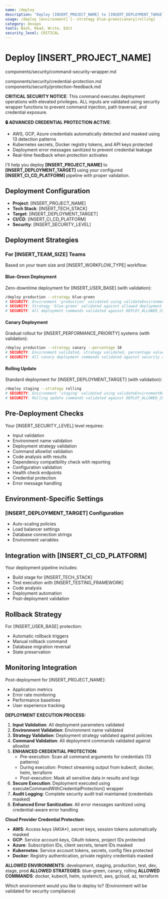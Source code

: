 ```yaml
---
name: /deploy
description: "Deploy [INSERT_PROJECT_NAME] to [INSERT_DEPLOYMENT_TARGET] using [INSERT_CI_CD_PLATFORM]"
usage: /deploy [environment] [--strategy blue-green|canary|rolling]
category: devops
tools: Bash, Read, Write, Edit
security_level: CRITICAL
---
```


# Deploy [INSERT_PROJECT_NAME]

<!-- SECURITY: Include command security wrapper for injection prevention -->
<include>components/security/command-security-wrapper.md</include>
<!-- SECURITY: Include functional credential protection -->
<include>components/security/credential-protection.md</include>
<include>components/security/protection-feedback.md</include>

**CRITICAL SECURITY NOTICE**: This command executes deployment operations with elevated privileges. ALL inputs are validated using security wrapper functions to prevent command injection, path traversal, and credential exposure.

**🔒 ADVANCED CREDENTIAL PROTECTION ACTIVE**: 
- AWS, GCP, Azure credentials automatically detected and masked using 13 detection patterns
- Kubernetes secrets, Docker registry tokens, and API keys protected
- Deployment error messages sanitized to prevent credential leakage
- Real-time feedback when protection activates

I'll help you deploy **[INSERT_PROJECT_NAME]** to **[INSERT_DEPLOYMENT_TARGET]** using your configured **[INSERT_CI_CD_PLATFORM]** pipeline with proper validation.

## Deployment Configuration

- **Project**: [INSERT_PROJECT_NAME]
- **Tech Stack**: [INSERT_TECH_STACK]
- **Target**: [INSERT_DEPLOYMENT_TARGET]
- **CI/CD**: [INSERT_CI_CD_PLATFORM]
- **Security**: [INSERT_SECURITY_LEVEL]

## Deployment Strategies

### For [INSERT_TEAM_SIZE] Teams

Based on your team size and [INSERT_WORKFLOW_TYPE] workflow:

#### Blue-Green Deployment
Zero-downtime deployment for [INSERT_USER_BASE] (with validation):
```bash
/deploy production --strategy blue-green
# SECURITY: Environment 'production' validated using validateEnvironmentName()
# SECURITY: Strategy 'blue-green' validated against allowed deployment strategies
# SECURITY: All deployment commands validated against DEPLOY_ALLOWED_COMMANDS
```

#### Canary Deployment
Gradual rollout for [INSERT_PERFORMANCE_PRIORITY] systems (with validation):
```bash
/deploy production --strategy canary --percentage 10
# SECURITY: Environment validated, strategy validated, percentage value sanitized
# SECURITY: All canary deployment commands validated against security allowlist
```

#### Rolling Update
Standard deployment for [INSERT_DEPLOYMENT_TARGET] (with validation):
```bash
/deploy staging --strategy rolling
# SECURITY: Environment 'staging' validated using validateEnvironmentName()
# SECURITY: Rolling update commands validated against DEPLOY_ALLOWED_COMMANDS
```

## Pre-Deployment Checks

Your [INSERT_SECURITY_LEVEL] level requires:
- Input validation
- Environment name validation
- Deployment strategy validation
- Command allowlist validation
- Code analysis with results
- Dependency compatibility check with reporting
- Configuration validation
- Health check endpoints
- Credential protection
- Error message handling

## Environment-Specific Settings

### [INSERT_DEPLOYMENT_TARGET] Configuration
- Auto-scaling policies
- Load balancer settings
- Database connection strings
- Environment variables

## Integration with [INSERT_CI_CD_PLATFORM]

Your deployment pipeline includes:
- Build stage for [INSERT_TECH_STACK]
- Test execution with [INSERT_TESTING_FRAMEWORK]
- Code analysis
- Deployment automation
- Post-deployment validation

## Rollback Strategy

For [INSERT_USER_BASE] protection:
- Automatic rollback triggers
- Manual rollback command
- Database migration reversal
- State preservation

## Monitoring Integration

Post-deployment for [INSERT_PROJECT_NAME]:
- Application metrics
- Error rate monitoring
- Performance baselines
- User experience tracking

**DEPLOYMENT EXECUTION PROCESS:**

1. **Input Validation**: All deployment parameters validated
2. **Environment Validation**: Environment name validated
3. **Strategy Validation**: Deployment strategy validated against policies
4. **Command Validation**: All deployment commands validated against allowlist
5. **ENHANCED CREDENTIAL PROTECTION**: 
   - Pre-execution: Scan all command arguments for credentials (13 patterns)
   - During execution: Protect streaming output from kubectl, docker, helm, terraform
   - Post-execution: Mask all sensitive data in results and logs
6. **Secure Execution**: Deployment executed using executeCommandWithCredentialProtection() wrapper
7. **Audit Logging**: Complete security audit trail maintained (credentials masked)
8. **Enhanced Error Sanitization**: All error messages sanitized using credential-aware error handling

**Cloud Provider Credential Protection:**
- **AWS**: Access keys (AKIA*), secret keys, session tokens automatically masked
- **GCP**: Service account keys, OAuth tokens, project IDs protected
- **Azure**: Subscription IDs, client secrets, tenant IDs masked
- **Kubernetes**: Service account tokens, secrets, config files protected
- **Docker**: Registry authentication, private registry credentials masked

**ALLOWED ENVIRONMENTS**: development, staging, production, test, dev, stage, prod
**ALLOWED STRATEGIES**: blue-green, canary, rolling
**ALLOWED COMMANDS**: docker, kubectl, helm, systemctl, aws, gcloud, az, terraform

Which environment would you like to deploy to? (Environment will be validated for security compliance)